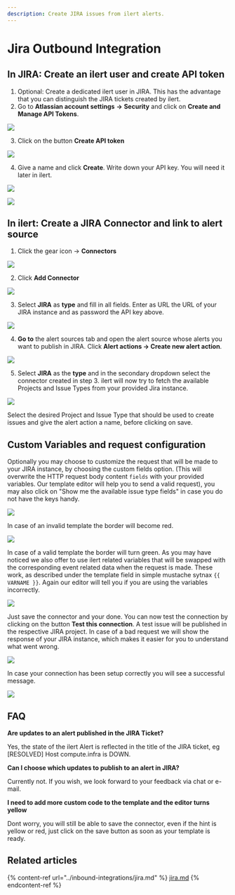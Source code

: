 ```yaml
---
description: Create JIRA issues from ilert alerts.
---
```


# Jira Outbound Integration

## In JIRA: Create an ilert user and create API token <a href="#jira-preparation" id="jira-preparation"></a>

1. Optional: Create a dedicated ilert user in JIRA. This has the advantage that you can distinguish the JIRA tickets created by ilert.
2. Go to **Atlassian account settings** **→** **Security** and click on **Create and Manage API Tokens**.

![](<../../.gitbook/assets/Screenshot 2020-08-05 at 13.15.25.png>)

3. Click on the button **Create API token**

![](../../.gitbook/assets/ji2.png)

4. Give a name and click **Create**. Write down your API key. You will need it later in ilert.

![](../../.gitbook/assets/ji3.png)

![](../../.gitbook/assets/ji4.png)

## In ilert: Create a JIRA Connector and link to alert source <a href="#create-alarm-source" id="create-alarm-source"></a>

1. Click the gear icon → **Connectors**

![](<../../.gitbook/assets/go_to_connectors (6).png>)

2. Click **Add Connector**

![](<../../.gitbook/assets/create_connector_button (5) (1).png>)

3. Select **JIRA** as **type** and fill in all fields. Enter as URL the URL of your JIRA instance and as password the API key above.

![](<../../.gitbook/assets/iLert (70).png>)

4. **Go to** the alert sources tab and open the alert source whose alerts you want to publish in JIRA. Click **Alert actions → Create new alert action**.

![](<../../.gitbook/assets/new_incident_action (2).png>)

5. Select **JIRA** as the **type** and in the secondary dropdown select the connector created in step 3. ilert will now try to fetch the available Projects and Issue Types from your provided Jira instance.

![](<../../.gitbook/assets/iLert (15).png>)

Select the desired Project and Issue Type that should be used to create issues and give the alert action a name, before clicking on save.

## Custom Variables and request configuration <a href="#custom" id="custom"></a>

Optionally you may choose to customize the request that will be made to your JIRA instance, by choosing the custom fields option. (This will overwrite the HTTP request body content `fields` with your provided variables. Our template editor will help you to send a valid request), you may also click on "Show me the available issue type fields" in case you do not have the keys handy.

![](../../.gitbook/assets/ji10.png)

In case of an invalid template the border will become red.

![](../../.gitbook/assets/ji11.png)

In case of a valid template the border will turn green. As you may have noticed we also offer to use ilert related variables that will be swapped with the corresponding event related data when the request is made. These work, as described under the template field in simple mustache sytnax `{{ VARNAME }}`. Again our editor will tell you if you are using the variables incorrectly.

![](../../.gitbook/assets/ji12.png)

Just save the connector and your done. You can now test the connection by clicking on the button **Test this connection**. A test issue will be published in the respective JIRA project. In case of a bad request we will show the response of your JIRA instance, which makes it easier for you to understand what went wrong.

![](<../../.gitbook/assets/iLert (92).png>)

In case your connection has been setup correctly you will see a successful message.

![](../../.gitbook/assets/ji14.png)

## FAQ <a href="#faq" id="faq"></a>

**Are updates to an alert published in the JIRA Ticket?**

Yes, the state of the ilert Alert is reflected in the title of the JIRA ticket, eg \[RESOLVED] Host compute.infra is DOWN.

**Can I choose which updates to publish to an alert in JIRA?**

Currently not. If you wish, we look forward to your feedback via chat or e-mail.

**I need to add more custom code to the template and the editor turns yellow**

Dont worry, you will still be able to save the connector, even if the hint is yellow or red, just click on the save button as soon as your template is ready.



## Related articles

{% content-ref url="../inbound-integrations/jira.md" %}
[jira.md](../inbound-integrations/jira.md)
{% endcontent-ref %}
